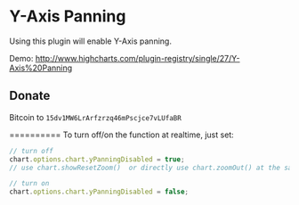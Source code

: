 Y-Axis Panning
=======================

Using this plugin will enable Y-Axis panning.

Demo: http://www.highcharts.com/plugin-registry/single/27/Y-Axis%20Panning

Donate
---
Bitcoin to <code>15dv1MW6LrArfzrzq46mPscjce7vLUfaBR</code>



==========
To turn off/on the function at realtime, just set:
``` javascript
// turn off
chart.options.chart.yPanningDisabled = true; 
// use chart.showResetZoom()  or directly use chart.zoomOut() at the same time to reset the chart (and enable the auto zoom functionality)

// turn on
chart.options.chart.yPanningDisabled = false; 
```
